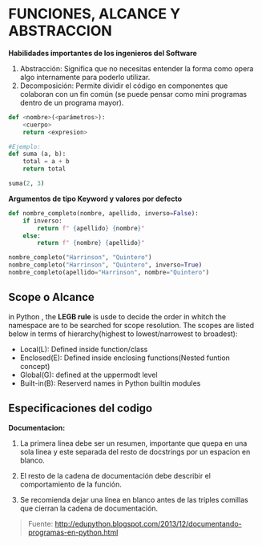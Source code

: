 # FUNCIONES, ALCANCE Y ABSTRACCION

**Habilidades importantes de los ingenieros del Software**

1. Abstracción: Significa que no necesitas entender la forma como opera algo internamente para poderlo utilizar.
2. Decomposición: Permite dividir el código en componentes que colaboran con un fin común (se puede pensar como mini programas dentro de un programa mayor).

```py
def <nombre>(<parámetros>):
    <cuerpo>
    return <expresion>

#Ejemplo:
def suma (a, b):
    total = a + b
    return total

suma(2, 3)
```
**Argumentos de tipo Keyword y valores por defecto**
```py
def nombre_completo(nombre, apellido, inverso=False):
    if inverso:
        return f" {apellido} {nombre}"
    else:
        return f" {nombre} {apellido}"

nombre_completo("Harrinson", "Quintero")
nombre_completo("Harrinson", "Quintero", inverso=True)
nombre_completo(apellido="Harrinson", nombre="Quintero")
```

## Scope o Alcance

in Python , the **LEGB rule** is usde to decide the order in whitch the namespace are to be searched for scope resolution.
The scopes are listed below in terms of hierarchy(highest to lowest/narrowest to broadest):
- Local(L): Defined inside function/class
- Enclosed(E): Defined inside enclosing functions(Nested funtion concept)
- Global(G): defined at the uppermodt level
- Built-in(B): Reserverd names in Python builtin modules

## Especificaciones del codigo

**Documentacion:**

1. La primera linea debe ser un resumen, importante que quepa en una sola linea y este separada del resto de docstrings por un espacion en blanco.

2. El resto de la cadena de documentación debe describir el comportamiento de la función.

3. Se recomienda dejar una línea en blanco antes de las triples comillas que cierran la cadena de documentación.

> Fuente: http://edupython.blogspot.com/2013/12/documentando-programas-en-python.html
